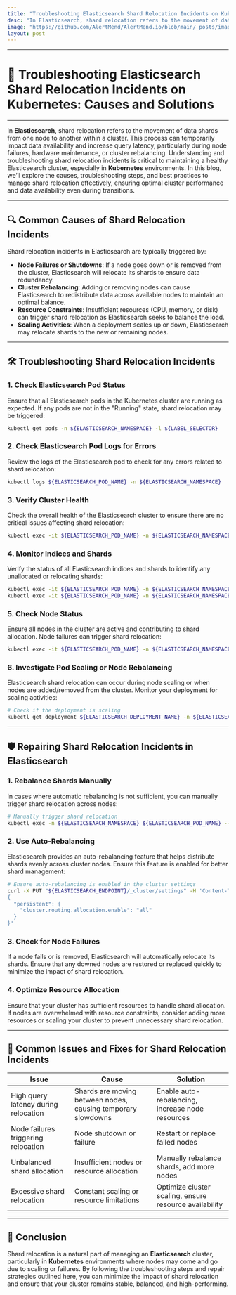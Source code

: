 ```yaml
---
title: "Troubleshooting Elasticsearch Shard Relocation Incidents on Kubernetes: Causes and Solutions"
desc: "In Elasticsearch, shard relocation refers to the movement of data shards from one node to another within a cluster. This process can temporarily impact data availability and increase query latency, particularly during node failures, hardware maintenance, or cluster rebalancing. Understanding and troubleshooting shard relocation incidents is critical to maintaining a healthy Elasticsearch cluster, especially in Kubernetes environments. In this blog, we’ll explore the causes, troubleshooting steps, and best practices to manage shard relocation effectively, ensuring optimal cluster performance and data availability even during transitions."
image: "https://github.com/AlertMend/AlertMend.io/blob/main/_posts/images/elastic_search_shard_relocation_incidents.png?raw=true"
layout: post
---
```


---
# 🚨 **Troubleshooting Elasticsearch Shard Relocation Incidents on Kubernetes: Causes and Solutions**
---

In **Elasticsearch**, shard relocation refers to the movement of data shards from one node to another within a cluster. This process can temporarily impact data availability and increase query latency, particularly during node failures, hardware maintenance, or cluster rebalancing. Understanding and troubleshooting shard relocation incidents is critical to maintaining a healthy Elasticsearch cluster, especially in **Kubernetes** environments. In this blog, we’ll explore the causes, troubleshooting steps, and best practices to manage shard relocation effectively, ensuring optimal cluster performance and data availability even during transitions.

---

## 🔍 **Common Causes of Shard Relocation Incidents**

Shard relocation incidents in Elasticsearch are typically triggered by:
- **Node Failures or Shutdowns**: If a node goes down or is removed from the cluster, Elasticsearch will relocate its shards to ensure data redundancy.
- **Cluster Rebalancing**: Adding or removing nodes can cause Elasticsearch to redistribute data across available nodes to maintain an optimal balance.
- **Resource Constraints**: Insufficient resources (CPU, memory, or disk) can trigger shard relocation as Elasticsearch seeks to balance the load.
- **Scaling Activities**: When a deployment scales up or down, Elasticsearch may relocate shards to the new or remaining nodes.

---

## 🛠️ **Troubleshooting Shard Relocation Incidents**

### 1. **Check Elasticsearch Pod Status**
Ensure that all Elasticsearch pods in the Kubernetes cluster are running as expected. If any pods are not in the "Running" state, shard relocation may be triggered:
```bash
kubectl get pods -n ${ELASTICSEARCH_NAMESPACE} -l ${LABEL_SELECTOR}
```

### 2. **Check Elasticsearch Pod Logs for Errors**
Review the logs of the Elasticsearch pod to check for any errors related to shard relocation:
```bash
kubectl logs ${ELASTICSEARCH_POD_NAME} -n ${ELASTICSEARCH_NAMESPACE}
```

### 3. **Verify Cluster Health**
Check the overall health of the Elasticsearch cluster to ensure there are no critical issues affecting shard relocation:
```bash
kubectl exec -it ${ELASTICSEARCH_POD_NAME} -n ${ELASTICSEARCH_NAMESPACE} curl -X GET "http://localhost:9200/_cluster/health"
```

### 4. **Monitor Indices and Shards**
Verify the status of all Elasticsearch indices and shards to identify any unallocated or relocating shards:
```bash
kubectl exec -it ${ELASTICSEARCH_POD_NAME} -n ${ELASTICSEARCH_NAMESPACE} curl -X GET "http://localhost:9200/_cat/indices"
kubectl exec -it ${ELASTICSEARCH_POD_NAME} -n ${ELASTICSEARCH_NAMESPACE} curl -X GET "http://localhost:9200/_cat/shards"
```

### 5. **Check Node Status**
Ensure all nodes in the cluster are active and contributing to shard allocation. Node failures can trigger shard relocation:
```bash
kubectl exec -it ${ELASTICSEARCH_POD_NAME} -n ${ELASTICSEARCH_NAMESPACE} curl -X GET "http://localhost:9200/_cat/nodes"
```

### 6. **Investigate Pod Scaling or Node Rebalancing**
Elasticsearch shard relocation can occur during node scaling or when nodes are added/removed from the cluster. Monitor your deployment for scaling activities:
```bash
# Check if the deployment is scaling
kubectl get deployment ${ELASTICSEARCH_DEPLOYMENT_NAME} -n ${ELASTICSEARCH_NAMESPACE}
```

---

## 🛡️ **Repairing Shard Relocation Incidents in Elasticsearch**

### 1. **Rebalance Shards Manually**
In cases where automatic rebalancing is not sufficient, you can manually trigger shard relocation across nodes:
```bash
# Manually trigger shard relocation
kubectl exec -n ${ELASTICSEARCH_NAMESPACE} ${ELASTICSEARCH_POD_NAME} -- curl -X POST "http://localhost:9200/_cluster/reroute?retry_failed=true"
```

### 2. **Use Auto-Rebalancing**
Elasticsearch provides an auto-rebalancing feature that helps distribute shards evenly across cluster nodes. Ensure this feature is enabled for better shard management:
```bash
# Ensure auto-rebalancing is enabled in the cluster settings
curl -X PUT "${ELASTICSEARCH_ENDPOINT}/_cluster/settings" -H 'Content-Type: application/json' -d '
{
  "persistent": {
    "cluster.routing.allocation.enable": "all"
  }
}'
```

### 3. **Check for Node Failures**
If a node fails or is removed, Elasticsearch will automatically relocate its shards. Ensure that any downed nodes are restored or replaced quickly to minimize the impact of shard relocation.

### 4. **Optimize Resource Allocation**
Ensure that your cluster has sufficient resources to handle shard allocation. If nodes are overwhelmed with resource constraints, consider adding more resources or scaling your cluster to prevent unnecessary shard relocation.

---

## 🔄 **Common Issues and Fixes for Shard Relocation Incidents**

| **Issue**                              | **Cause**                                      | **Solution**                                      |
|----------------------------------------|------------------------------------------------|---------------------------------------------------|
| High query latency during relocation   | Shards are moving between nodes, causing temporary slowdowns | Enable auto-rebalancing, increase node resources |
| Node failures triggering relocation    | Node shutdown or failure                       | Restart or replace failed nodes                   |
| Unbalanced shard allocation            | Insufficient nodes or resource allocation      | Manually rebalance shards, add more nodes         |
| Excessive shard relocation             | Constant scaling or resource limitations       | Optimize cluster scaling, ensure resource availability |

---

## 🚀 **Conclusion**

Shard relocation is a natural part of managing an **Elasticsearch** cluster, particularly in **Kubernetes** environments where nodes may come and go due to scaling or failures. By following the troubleshooting steps and repair strategies outlined here, you can minimize the impact of shard relocation and ensure that your cluster remains stable, balanced, and high-performing.
